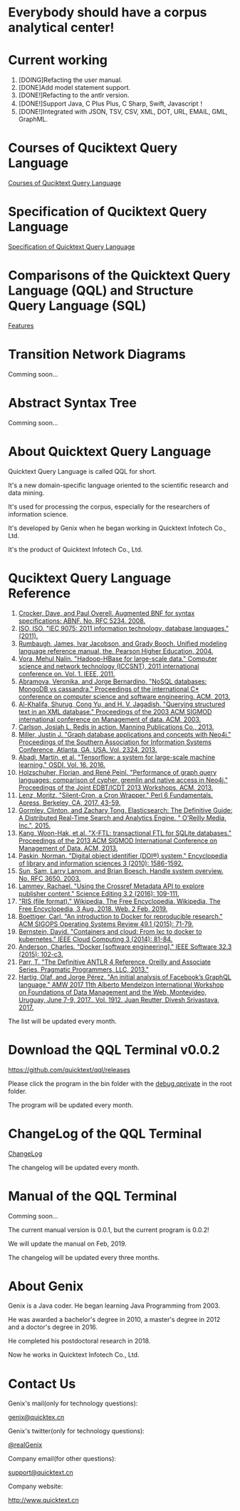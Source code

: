 # Everybody should have a corpus analytical center!

# Current working

1. [DOING]Refacting the user manual.
2. [DONE]Add model statement support. 
3. [DONE!]Refacting to the antlr version.
4. [DONE!]Support Java, C Plus Plus, C Sharp, Swift, Javascript！
5. [DONE!]Integrated with JSON, TSV, CSV, XML, DOT, URL, EMAIL, GML, GraphML.

# Courses of Quciktext Query Language

[Courses of Quciktext Query Language ](courses.md)

# Specification of Quciktext Query Language

[Specification of Quicktext Query Language](specification.md)

# Comparisons of the Quicktext Query Language (QQL) and Structure Query Language (SQL)

[Features](features.md)

# Transition Network Diagrams

Comming soon...

# Abstract Syntax Tree

Comming soon...


# About Quicktext Query Language

Quicktext Query Language is called QQL for short.

It's a new domain-specific language oriented to the scientific research and data mining.

It's used for processing the corpus, especially for the researchers of information science.

It's developed by Genix when he began working in Quicktext Infotech Co., Ltd.

It's the product of Quicktext Infotech Co., Ltd.

# Quciktext Query Language Reference

1. [Crocker, Dave, and Paul Overell. Augmented BNF for syntax specifications: ABNF. No. RFC 5234. 2008.](https://tools.ietf.org/html/rfc5234)
2. [ISO, ISO. "IEC 9075: 2011 information technology, database languages." (2011).](https://www.iso.org/standard/53681.html)
3. [Rumbaugh, James, Ivar Jacobson, and Grady Booch. Unified modeling language reference manual, the. Pearson Higher Education, 2004.](https://dl.acm.org/citation.cfm?id=993859)
4. [Vora, Mehul Nalin. "Hadoop-HBase for large-scale data." Computer science and network technology (ICCSNT), 2011 international conference on. Vol. 1. IEEE, 2011.](https://ieeexplore.ieee.org/abstract/document/6182030)
5. [Abramova, Veronika, and Jorge Bernardino. "NoSQL databases: MongoDB vs cassandra." Proceedings of the international C* conference on computer science and software engineering. ACM, 2013.](https://dl.acm.org/citation.cfm?id=2494447)
6. [Al-Khalifa, Shurug, Cong Yu, and H. V. Jagadish. "Querying structured text in an XML database." Proceedings of the 2003 ACM SIGMOD international conference on Management of data. ACM, 2003.](http://dbgroup.eecs.umich.edu/files/yu-sigmod03.pdf)
7. [Carlson, Josiah L. Redis in action. Manning Publications Co., 2013.](https://dl.acm.org/citation.cfm?id=2505464)
8. [Miller, Justin J. "Graph database applications and concepts with Neo4j." Proceedings of the Southern Association for Information Systems Conference, Atlanta, GA, USA. Vol. 2324. 2013.](https://pdfs.semanticscholar.org/322a/6e1f464330751dea2eb6beecac24466322ad.pdf)
9. [Abadi, Martín, et al. "Tensorflow: a system for large-scale machine learning." OSDI. Vol. 16. 2016.](https://www.usenix.org/system/files/conference/osdi16/osdi16-abadi.pdf)
10. [Holzschuher, Florian, and René Peinl. "Performance of graph query languages: comparison of cypher, gremlin and native access in Neo4j." Proceedings of the Joint EDBT/ICDT 2013 Workshops. ACM, 2013.](https://www.researchgate.net/profile/Rene_Peinl/publication/258317367_Performance_of_graph_query_languages_Comparison_of_cypher_gremlin_and_native_access_in_Neo4j/links/00463527cac7246c47000000.pdf)
11. [Lenz, Moritz. "Silent-Cron, a Cron Wrapper." Perl 6 Fundamentals. Apress, Berkeley, CA, 2017. 43-59.](https://link.springer.com/chapter/10.1007/978-1-4302-6152-0_11)
12. [Gormley, Clinton, and Zachary Tong. Elasticsearch: The Definitive Guide: A Distributed Real-Time Search and Analytics Engine. " O'Reilly Media, Inc.", 2015.](http://www.socallinuxexpo.org/scale12x-supporting/default/files/presentations/Scale12x%20-%20Intro%20to%20Elasticsearch%20%28Kluge%29.pdf)
13. [Kang, Woon-Hak, et al. "X-FTL: transactional FTL for SQLite databases." Proceedings of the 2013 ACM SIGMOD International Conference on Management of Data. ACM, 2013.](http://dbs.snu.ac.kr/bkmoon/papers/sigmod13xftl.pdf)
14. [Paskin, Norman. "Digital object identifier (DOI®) system." Encyclopedia of library and information sciences 3 (2010): 1586-1592.](http://0-www.doi.org.library.touro.edu/overview/DOI-ELIS-Paskin.pdf)
15. [Sun, Sam, Larry Lannom, and Brian Boesch. Handle system overview. No. RFC 3650. 2003.](https://www.rfc-editor.org/rfc/pdfrfc/rfc3650.txt.pdf)
16. [Lammey, Rachael. "Using the Crossref Metadata API to explore publisher content." Science Editing 3.2 (2016): 109-111.](https://www.e-sciencecentral.org/articles/SC000017268)
17. ["RIS (file format)." Wikipedia, The Free Encyclopedia. Wikipedia, The Free Encyclopedia, 3 Aug. 2018. Web. 2 Feb. 2019.](https://en.wikipedia.org/wiki/RIS_(file_format))
18. [Boettiger, Carl. "An introduction to Docker for reproducible research." ACM SIGOPS Operating Systems Review 49.1 (2015): 71-79.](https://dl.acm.org/citation.cfm?id=2723882)
19. [Bernstein, David. "Containers and cloud: From lxc to docker to kubernetes." IEEE Cloud Computing 3 (2014): 81-84.](https://www.computer.org/csdl/mags/cd/2014/03/mcd2014030081-abs.html)
20. [Anderson, Charles. "Docker [software engineering]." IEEE Software 32.3 (2015): 102-c3.](https://ieeexplore.ieee.org/abstract/document/7093032)
21. [Parr, T. "The Definitive ANTLR 4 Reference, Oreilly and Associate Series, Pragmatic Programmers, LLC, 2013."](http://books.google.com.ar/books)
22. [Hartig, Olaf, and Jorge Pérez. "An initial analysis of Facebook’s GraphQL language." AMW 2017 11th Alberto Mendelzon International Workshop on Foundations of Data Management and the Web, Montevideo, Uruguay, June 7-9, 2017.. Vol. 1912. Juan Reutter, Divesh Srivastava, 2017.](https://liu.diva-portal.org/smash/get/diva2:1141747/FULLTEXT01.pdf)

The list will be updated every month.

# Download the QQL Terminal v0.0.2

<https://github.com/quicktext/qql/releases>

Please click the program in the bin folder with the [debug.qprivate](http://www.quicktext.cn/debug.qprivate) in the root folder.

The program will be updated every month.

# ChangeLog of the QQL Terminal

[ChangeLog](changelog.md)

The changelog will be updated every month.

# Manual of the QQL Terminal

Comming soon...

The current manual version is 0.0.1, but the current program is 0.0.2!

We will update the manual on Feb, 2019.

The changelog will be updated every three months.

# About Genix

Genix is a Java coder. He began learning Java Programming from 2003.

He was awarded a bachelor's degree in 2010, a master's degree in 2012 and a doctor's degree in 2016. 

He completed his postdoctoral research in 2018.

Now he works in Quicktext Infotech Co., Ltd.

# Contact Us

Genix's mail(only for technology questions): 

genix@quicktex.cn

Genix's twitter(only for technology questions): 

[@realGenix](https://twitter.com/realGenix)

Company email(for other questions): 

support@quicktext.cn

Company website: 

<http://www.quicktext.cn>

